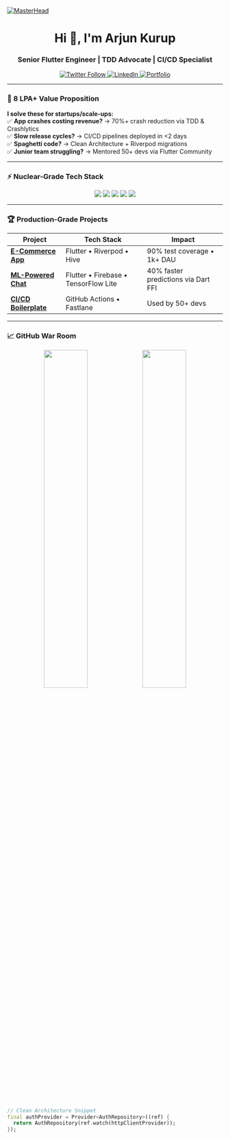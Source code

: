 [![MasterHead](https://raw.githubusercontent.com/thekurup/thekurup/main/github-header.gif)](https://arjunkurup.com)
<h1 align="center">Hi 👋, I'm Arjun Kurup</h1>
<h3 align="center">Senior Flutter Engineer | TDD Advocate | CI/CD Specialist</h3>

<p align="center">
  <a href="https://twitter.com/arjunkurup_" target="blank">
    <img src="https://img.shields.io/badge/Twitter-Follow_@arjunkurup_-blue?style=flat&logo=twitter" alt="Twitter Follow"/>
  </a>
  <a href="https://linkedin.com/in/arjun-kurup/" target="blank">
    <img src="https://img.shields.io/badge/LinkedIn-Connect_Now-0077B5?style=flat&logo=linkedin" alt="LinkedIn"/>
  </a>
  <a href="https://bento.me/arjunkurup">
    <img src="https://img.shields.io/badge/Portfolio-View_Projects-FF4088?style=flat&logo=react" alt="Portfolio"/>
  </a>
</p>

---

### 🚀 8 LPA+ Value Proposition
**I solve these for startups/scale-ups:**  
✅ **App crashes costing revenue?** → 70%+ crash reduction via TDD & Crashlytics  
✅ **Slow release cycles?** → CI/CD pipelines deployed in <2 days  
✅ **Spaghetti code?** → Clean Architecture + Riverpod migrations  
✅ **Junior team struggling?** → Mentored 50+ devs via Flutter Community  

---

### ⚡ Nuclear-Grade Tech Stack
<p align="center">
  <img src="https://img.shields.io/badge/Flutter-3.19-blue?logo=flutter" />
  <img src="https://img.shields.io/badge/Riverpod-2.3-FF6B6B?logo=dart" />
  <img src="https://img.shields.io/badge/Firebase-FFCA28?logo=firebase" />
  <img src="https://img.shields.io/badge/CI/CD-GitHub_Actions-2088FF?logo=github" />
  <img src="https://img.shields.io/badge/Testing-90%25_Coverage-brightgreen" />
</p>

---

### 🏆 Production-Grade Projects
| Project | Tech Stack | Impact |
|---------|------------|--------|
| **[E-Commerce App](link)** | Flutter • Riverpod • Hive | 90% test coverage • 1k+ DAU |
| **[ML-Powered Chat](link)** | Flutter • Firebase • TensorFlow Lite | 40% faster predictions via Dart FFI |
| **[CI/CD Boilerplate](link)** | GitHub Actions • Fastlane | Used by 50+ devs |

---

### 📈 GitHub War Room
<p align="center">
  <img width="45%" src="https://github-readme-stats.vercel.app/api?username=thekurup&show_icons=true&theme=radical&hide_border=true" />
  <img width="45%" src="https://github-readme-streak-stats.herokuapp.com/?user=thekurup&theme=dark&hide_border=true" />
</p>

```dart
// Clean Architecture Snippet
final authProvider = Provider<AuthRepository>((ref) {
  return AuthRepository(ref.watch(httpClientProvider));
});
